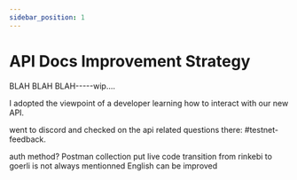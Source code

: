 ```yaml
---
sidebar_position: 1
---
```


# API Docs Improvement Strategy




BLAH BLAH BLAH-----wip....


I adopted the viewpoint of a developer learning how to interact with our new API.

went to discord and checked on the api related questions there: 
#testnet-feedback.

auth method?
Postman collection
put live code
transition from rinkebi to goerli is not always mentionned
English can be improved
